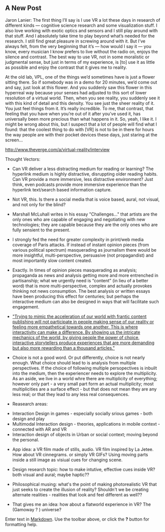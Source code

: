 ## A New Post

Jaron Lanier:
The first thing I’ll say is I use VR a lot these days in research of different kinds — cognitive science research and some visualization stuff. I also love working with exotic optics and sensors and I still play around with that stuff. And I absolutely take time to play beyond what’s needed for the research. I still find great pleasure in screwing around with it. But I’ve always felt, from the very beginning that it’s — how would I say it — you know, every musician I know prefers to live without the radio on, enjoys the silence and contrast. The best way to use VR, not in some moralistic or judgmental sense, but just in terms of my experience, is [to] use it as little as possible and enjoy the contrast that it gives me to reality.

At the old lab, VPL, one of the things we’d sometimes have is just a flower sitting there. So if somebody was in a demo for 20 minutes, we’d come out and say, just look at this flower. And you suddenly saw this flower in this hyperreal way because your senses had adjusted to this sort of lower resolution of a virtual world. Then, when you see reality, you suddenly see it with this kind of detail and this density. You see just the sheer reality of it. You just feel things from it. It’s really incredible. To me, that contrast, that feeling that you have when you’re out of it after you’ve used it, has universally been more precious than what happens in it. So, yeah, I like it. I might be wrong about this, but I suspect that a lot of people will find what I found: that the coolest thing to do with [VR] is not to be in there for hours the way people are with their pocket devices these days, just staring at the screen…

http://www.theverge.com/a/virtual-reality/interview


Thought Vectors:
+ Can VR deliver a less distracting medium for reading or learning? The hyperlink medium is highly distractive, disruppting older reading habits. Can VR provide a more immersive, less distractive environment? Just think, even podcasts provide more immersive experience than the hyperlink text/search based information capture.

+ Not VR, this. Is there a social media that is voice based, aural, not visual, and not only for the blind?

+ Marshall McLuhall writes in his essay "Challenges..." that artists are the only ones who are capable of engaging and negotiating with new technologies; they are capable because they are the only ones who are fully sensient to the present.

+ I strongly fed the need for greater complexity in print/web media coverage of Paris attacks. If instead of instant opinion pieces (from various political spectrum) masquerading as journalism there would be more insightful, multi-perspective, persuasive (not propagandist) and most importantly slow content created.

+ Exactly. In times of opinion pieces masquerading as analysis; propaganda as news and analysis getting more and more entrenched in partisanship; what we urgently need is “content” (in lieu of a better word) that is more multi-perspective, complex and actually provokes thinking not news consumption. The best analysis or written essays have been producing this effect for centuries; but perhaps the interactive medium can also be designed in ways that will facilitate such engagement.

+ ["Trying to mimic the acceleration of our world with frantic content publishing will not participate in people making sense of our reality or feeling more empathetical towards one another. This is where interactivity can make a difference. By showing us the intricate mechanics of the world, by giving people the power of choice, interactive storytellers produce experiences that are more demanding but also more rewarding than a thousand articles."](https://medium.com/reinventing-storytelling/what-is-interactive-storytelling-46bfdd2a8780#.et6j5mqda)
 -  Choice is not a good word. Or put differently, choice is not nearly enough. What choice should lead to is analysis from multiple perspectives. If the choice of following multiple persopectives is inbuilt into the medium, then the experiencer needs to explore the multiplicity. As an aside, we live in a world whre there are multiplicity of everything; however only part - a very small part form an actual multiplicity; most multiplicities are a surface effect - but that does not mean they are any less real; or that they lead to any less real consequences. 
 
+ Reasearch areas:
- Interaction Design in games - especially socially srious games - both design and play
- Multimodal Interaction design - theories, applications in mobile context - connected with AR and VR
- Interaction design of objects in Urban or social context; moving beyond the personal. 

+ App idea: a VR film made of stills, audio. VR film inspired by La Jetee. How about VR cinnegrams. or simply VR GIFs? Using moving parts inside a still image as visiual cues for changing scene.

+ Design research topic: how to make intutive, effective cues inside VR? both visual and aural; maybe haptic??

+ Philosophical musing: what's the point of making photorealistic VR that just seeks to create the illusion of reality? Shouldn't we be creating alternate realities - realities that look and feel different as well??
 - That gives me an idea: how about a flatworld experience in VR? The (Gamoway ? ) universe?

Enter text in [Markdown](http://daringfireball.net/projects/markdown/). Use the toolbar above, or click the **?** button for formatting help.
